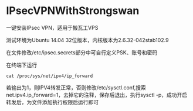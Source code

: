 # IPsecVPNWithStrongswan
一键安装IPsec VPN，适用于搬瓦工VPS

测试环境为Ubuntu 14.04 32位版本，内核版本为2.6.32-042stab102.9

在文件修改/etc/ipsec.secrets部分中可自行定义PSK、账号和密码

在终端下运行

    cat /proc/sys/net/ipv4/ip_forward

若输出为1，则IPV4转发正常，否则修改/etc/sysctl.conf,搜索net.ipv4.ip_forward=1，去掉它的注释，保存后退出，执行sysctl -p，成功开启转发后，为文件添加执行权限后运行即可
